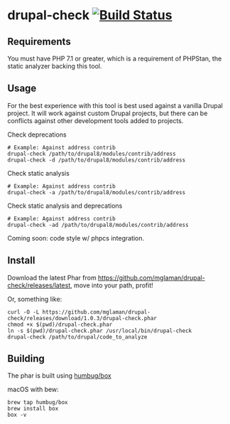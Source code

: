 # drupal-check [![Build Status](https://travis-ci.com/mglaman/drupal-check.svg?branch=master)](https://travis-ci.com/mglaman/drupal-check)

## Requirements

You must have PHP 7.1 or greater, which is a requirement of PHPStan, the static analyzer backing this tool.

## Usage

For the best experience with this tool is best used against a vanilla Drupal project. It will work against custom Drupal 
projects, but there can be conflicts against other development tools added to projects.

Check deprecations

```
# Example: Against address contrib
drupal-check /path/to/drupal8/modules/contrib/address
drupal-check -d /path/to/drupal8/modules/contrib/address
```

Check static analysis

```
# Example: Against address contrib
drupal-check -a /path/to/drupal8/modules/contrib/address
```

Check static analysis and deprecations

```
# Example: Against address contrib
drupal-check -ad /path/to/drupal8/modules/contrib/address
```

Coming soon: code style w/ phpcs integration.

## Install

Download the latest Phar from https://github.com/mglaman/drupal-check/releases/latest, move into your path, profit!

Or, something like:

```
curl -O -L https://github.com/mglaman/drupal-check/releases/download/1.0.3/drupal-check.phar
chmod +x $(pwd)/drupal-check.phar
ln -s $(pwd)/drupal-check.phar /usr/local/bin/drupal-check
drupal-check /path/to/drupal/code_to_analyze
```

## Building

The phar is built using [humbug/box](https://github.com/humbug/box)

macOS with bew:

```
brew tap humbug/box
brew install box
box -v
```
